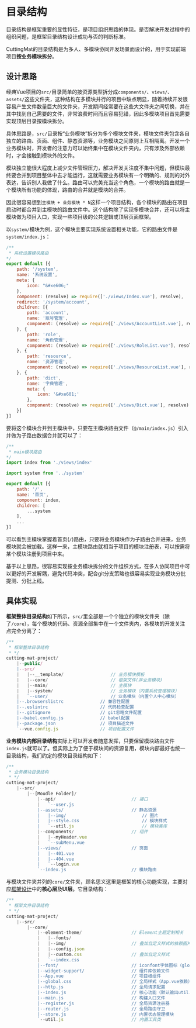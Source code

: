# 目录结构

目录结构是框架重要的显性特征，是项目组织思路的体现。是否解决开发过程中的组织问题，是框架目录结构设计成功与否的判断标准。

CuttingMat的目录结构是为多人、多模块协同开发场景而设计的，用于实现前端项目**按业务模块拆分**。

## 设计思路

经典Vue项目的`src/`目录简单的按资源类型拆分成`components/`、`views/`、`assets/`这些文件夹，这种结构在多模块并行的项目中缺点明显，随着持续开发很容易产生文件数量巨大的文件夹，开发期间经常要在这些大文件夹之间切换，并在其中找到自己需要的文件，非常浪费时间而且容易犯错，因此多模块项目首先需要实现顶层目录按模块拆分。

具体思路是，`src/`目录按“业务模块”拆分为多个模块文件夹，模块文件夹包含各自独立的路由、页面、组件、静态资源等，业务模块之间原则上互相隔离。开发一个业务模块时，开发者的注意力可以始终集中在模块文件夹内，只有涉及外部依赖时，才会接触到模块外的文件。

模块独立能很大程度上减少文件管理压力，解决开发关注度不集中问题，但模块最终要合并到项目整体中去才能运行，这就需要业务模块有一个明确的、规则的对外表达，告诉别人我做了什么。路由可以完美充当这个角色，一个模块的路由就是一个模块所有功能的体现，路由的合并就是模块的合并。

因此很容易想到`主模块 + 业务模块 * N`这样一个项目结构，各个模块的路由在项目启动时都合并到主模块的路由文件中。这个结构除了实现多模块合并，还可以将主模块做为项目入口，实现一些项目级的公共逻辑或顶层页面框架。

以`system/`模块为例，这个模块主要实现系统设置相关功能，它的路由文件是`system/index.js`：

``` javascript
/**
 * 系统设置模块路由
*/
export default [{
    path: '/system',
    name: '系统设置',
    meta: {
        icon: "&#xe606;"
    },
    component: (resolve) => require(['./views/Index.vue'], resolve),
    redirect: '/system/account',
    children: [{
        path: 'account',
        name: '账号管理',
        component: (resolve) => require(['./views/AccountList.vue'], resolve)
    }, {
        path: 'role',
        name: '角色管理',
        component: (resolve) => require(['./views/RoleList.vue'], resolve)
    }, {
        path: 'resource',
        name: '资源管理',
        component: (resolve) => require(['./views/ResourceList.vue'], resolve)
    }, {
        path: 'dict',
        name: '字典管理',
        meta: {
            icon: '&#xe601;'
        },
        component: (resolve) => require(['./views/Dict.vue'], resolve)
    }]
}]
```

要将这个模块合并到主模块中，只要在主模块路由文件（`@/main/index.js`）引入并做为子路由数据合并就可以了：

``` javascript
/**
 * main模块路由
*/
import index from './views/index'

import system from '../system'

export default [{
    path: '/',
    name: '首页',
    component: index,
    children: [
        ...system
    ], 
    ...
}]

```

可以看到主模块掌握着首页(`/`)路由，只要将业务模块作为子路由合并进来，业务模块就会被加载。这样一来，主模块路由就相当于项目的模块注册表，可以按需将某个模块注册到项目中来。

基于以上思路，很容易实现按业务模块拆分的文件组织方式，在多人协同项目中可以更好的开发解耦，避免代码冲突，配合git分支策略也很容易实现业务模块分批提测、分批上线。

## 具体实现

**框架整体目录结构**如下所示，`src/`里全部是一个个独立的模块文件夹（除了`/core`），每个模块的代码、资源全部集中在一个文件夹内，各模块的开发关注点完全分离了：

``` js
/**
 * 框架整体目录结构
 * */ 
cutting-mat-project/
    |--public/ 
    |--src/
    |   |--__template/                  // 业务模块模板
    |   |--core/                        // 框架文件(非业务模块)
    |   |--main/                        // 主模块
    |   |--system/                      // 业务模块（内置系统管理模块）
    |   `--user/                        // 业务模块（内置个人中心模块）
    |--.browserslistrc              // 兼容性配置
    |--.eslintrc                    // 代码检查配置
    |--.gitignore                   // git忽略文件配置
    |--babel.config.js              // babel配置
    |--package.json                 // 项目描述文件
    `--vue.config.js                // 项目配置文件
```

**业务模块内部目录结构**实际上可以开发者随意发挥，只要保留模块路由文件`index.js`就可以了。但实际上为了便于模块间的资源复用，模块内部最好也统一目录结构，我们约定的模块目录结构如下：

``` js
/**
 * 业务模块目录结构
 * */ 
cutting-mat-project/
    |--src/
        |--[Moudle Folder]/
            |--api/                             // 接口
            |   `--user.js 
            |--assets/                          // 静态资源
            |   |--img/                             // 图片
            |   |--style.css                        // 模块样式
            |   `--util.js                          // 模块类库
            |--components/                      // 组件
            |   |--myHeader.vue
            |   `--subMenu.vue
            |--views/                           // 页面
            |   |--401.vue
            |   |--404.vue
            |   `--login.vue
            `--index.js                         // 模块路由
```

与模块文件夹并列的`core/`文件夹，顾名思义这里是框架的核心功能实现，主要对应[框架设计](./framework)中的**核心层**及**UI层**。它目录结构：

``` js
/**
 * 框架文件目录结构
 * */ 
cutting-mat-project/
    |--src/
        |--core/
            |--element-theme/                   // Element主题定制相关
            |   |--fonts/
            |   |--img/                         // 叠加自定义样式的依赖图片
            |   |--config.json
            |   |--custom.css                   // 叠加自定义样式
            |   `--index.css
            |--font/                            // iconfont字体图标（global.css依赖）
            |--widget-support/                  // 组件库依赖文件
            |--App.vue                          // 项目根组件
            |--global.css                       // 全局样式（App.vue依赖）
            |--http.js                          // 全局请求配置
            |--index.js                         // 核心功能（默认输出util.js）
            |--main.js                          // 构建入口文件
            |--register.js                      // 全局资源注册器
            |--router.js                        // 全局路由守卫
            |--store.js                         // 内置状态管理模块
            `--util.js                          // 内置工具类
```
